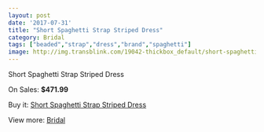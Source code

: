 ```yaml
---
layout: post
date: '2017-07-31'
title: "Short Spaghetti Strap Striped Dress"
category: Bridal
tags: ["beaded","strap","dress","brand","spaghetti"]
image: http://img.transblink.com/19042-thickbox_default/short-spaghetti-strap-striped-dress.jpg
---
```

Short Spaghetti Strap Striped Dress

On Sales: **$471.99**
<a href="https://www.transblink.com/en/bridal/5953-short-spaghetti-strap-striped-dress.html"><amp-img layout="responsive" width="600" height="600" src="//img.transblink.com/19042-thickbox_default/short-spaghetti-strap-striped-dress.jpg" alt="Short Spaghetti Strap Striped Dress 0" /></a>
<a href="https://www.transblink.com/en/bridal/5953-short-spaghetti-strap-striped-dress.html"><amp-img layout="responsive" width="600" height="600" src="//img.transblink.com/19044-thickbox_default/short-spaghetti-strap-striped-dress.jpg" alt="Short Spaghetti Strap Striped Dress 1" /></a>
<a href="https://www.transblink.com/en/bridal/5953-short-spaghetti-strap-striped-dress.html"><amp-img layout="responsive" width="600" height="600" src="//img.transblink.com/19043-thickbox_default/short-spaghetti-strap-striped-dress.jpg" alt="Short Spaghetti Strap Striped Dress 2" /></a>

Buy it: [Short Spaghetti Strap Striped Dress](https://www.transblink.com/en/bridal/5953-short-spaghetti-strap-striped-dress.html "Short Spaghetti Strap Striped Dress")

View more: [Bridal](https://www.transblink.com/en/3-bridal "Bridal")